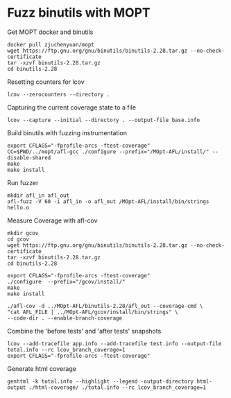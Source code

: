 # Fuzz binutils with MOPT

Get MOPT docker and binutils

```
docker pull zjuchenyuan/mopt
wget https://ftp.gnu.org/gnu/binutils/binutils-2.28.tar.gz --no-check-certificate
tar -xzvf binutils-2.28.tar.gz
cd binutils-2.28
```

Resetting counters for lcov

```
lcov --zerocounters --directory .
```

Capturing the current coverage state to a file
```
lcov --capture --initial --directory . --output-file base.info
```


Build binutils with fuzzing instrumentation
```
export CFLAGS="-fprofile-arcs -ftest-coverage"
CC=$PWD/../mopt/afl-gcc ./configure --prefix="/MOpt-AFL/install/" --disable-shared 
make
make install
```

Run fuzzer
```
mkdir afl_in afl_out
afl-fuzz -V 60 -i afl_in -o afl_out /MOpt-AFL/install/bin/strings hello.o
```

Measure Coverage with afl-cov
```
mkdir gcov
cd gcov
wget https://ftp.gnu.org/gnu/binutils/binutils-2.28.tar.gz --no-check-certificate
tar -xzvf binutils-2.28.tar.gz
cd binutils-2.28

export CFLAGS="-fprofile-arcs -ftest-coverage"
./configure  --prefix="/gcov/install/" 
make
make install

./afl-cov -d ../MOpt-AFL/binutils-2.28/afl_out --coverage-cmd \
"cat AFL_FILE | ../MOpt-AFL/gcov/install/bin/strings" \
--code-dir . --enable-branch-coverage
```



Combine the 'before tests' and 'after tests' snapshots

```
lcov --add-tracefile app.info --add-tracefile test.info --output-file total.info --rc lcov_branch_coverage=1 
export CFLAGS="-fprofile-arcs -ftest-coverage"
```
Generate html coverage
```
genhtml -k total.info --highlight --legend -output-directory html-output ./html-coverage/ ./total.info --rc lcov_branch_coverage=1
```


